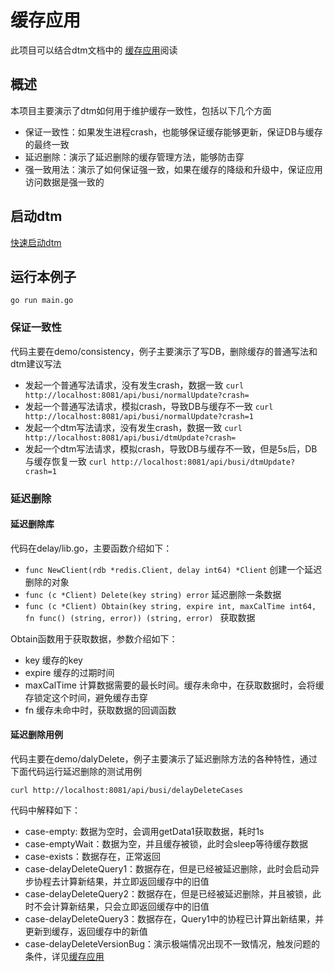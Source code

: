 # 缓存应用
此项目可以结合dtm文档中的 [缓存应用](https://dtm.pub/app/cache.html)阅读

## 概述
本项目主要演示了dtm如何用于维护缓存一致性，包括以下几个方面
- 保证一致性：如果发生进程crash，也能够保证缓存能够更新，保证DB与缓存的最终一致
- 延迟删除：演示了延迟删除的缓存管理方法，能够防击穿
- 强一致用法：演示了如何保证强一致，如果在缓存的降级和升级中，保证应用访问数据是强一致的

## 启动dtm
[快速启动dtm](https://dtm.pub/guide/install.html)

## 运行本例子
`go run main.go`

### 保证一致性
代码主要在demo/consistency，例子主要演示了写DB，删除缓存的普通写法和dtm建议写法
- 发起一个普通写法请求，没有发生crash，数据一致 `curl http://localhost:8081/api/busi/normalUpdate?crash=`
- 发起一个普通写法请求，模拟crash，导致DB与缓存不一致 `curl http://localhost:8081/api/busi/normalUpdate?crash=1`
- 发起一个dtm写法请求，没有发生crash，数据一致 `curl http://localhost:8081/api/busi/dtmUpdate?crash=`
- 发起一个dtm写法请求，模拟crash，导致DB与缓存不一致，但是5s后，DB与缓存恢复一致 `curl http://localhost:8081/api/busi/dtmUpdate?crash=1`

### 延迟删除

#### 延迟删除库
代码在delay/lib.go，主要函数介绍如下：
- `func NewClient(rdb *redis.Client, delay int64) *Client` 创建一个延迟删除的对象
- `func (c *Client) Delete(key string) error` 延迟删除一条数据
- `func (c *Client) Obtain(key string, expire int, maxCalTime int64, fn func() (string, error)) (string, error) ` 获取数据

Obtain函数用于获取数据，参数介绍如下：
- key 缓存的key
- expire 缓存的过期时间
- maxCalTime 计算数据需要的最长时间。缓存未命中，在获取数据时，会将缓存锁定这个时间，避免缓存击穿
- fn 缓存未命中时，获取数据的回调函数

#### 延迟删除用例
代码主要在demo/dalyDelete，例子主要演示了延迟删除方法的各种特性，通过下面代码运行延迟删除的测试用例

`curl http://localhost:8081/api/busi/delayDeleteCases`

代码中解释如下：
- case-empty: 数据为空时，会调用getData1获取数据，耗时1s
- case-emptyWait：数据为空，并且缓存被锁，此时会sleep等待缓存数据
- case-exists：数据存在，正常返回
- case-delayDeleteQuery1：数据存在，但是已经被延迟删除，此时会启动异步协程去计算新结果，并立即返回缓存中的旧值
- case-delayDeleteQuery2：数据存在，但是已经被延迟删除，并且被锁，此时不会计算新结果，只会立即返回缓存中的旧值
- case-delayDeleteQuery3：数据存在，Query1中的协程已计算出新结果，并更新到缓存，返回缓存中的新值
- case-delayDeleteVersionBug：演示极端情况出现不一致情况，触发问题的条件，详见[缓存应用](https://dtm.pub/app/cache.html)
